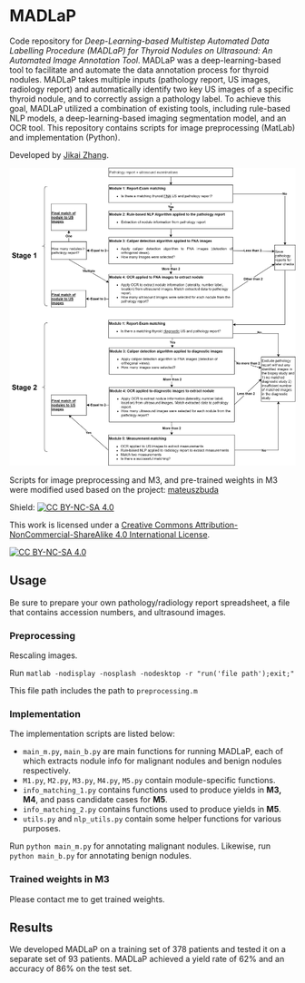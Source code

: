 # MADLaP

Code repository for *Deep-Learning-based Multistep Automated Data Labelling Procedure (MADLaP) for Thyroid Nodules on Ultrasound: An Automated Image Annotation Tool*. MADLaP was a deep-learning-based tool to facilitate and automate the data annotation process for thyroid nodules. MADLaP takes multiple inputs (pathology report, US images, radiology report) and automatically identify two key US images of a specific thyroid nodule, and to correctly assign a pathology label. To achieve this goal, MADLaP utilized a combination of existing tools, including rule-based NLP models, a deep-learning-based imaging segmentation model, and an OCR tool. This repository contains scripts for image preprocessing (MatLab) and implementation (Python). 

Developed by [Jikai Zhang](https://github.com/JikaiZ/MADLaP).

![flowchart figure](Fig1.png)

Scripts for image preprocessing and M3, and pre-trained weights in M3 were modified used based on the project: [mateuszbuda](https://github.com/mateuszbuda/thyroid-us)

Shield: [![CC BY-NC-SA 4.0][cc-by-nc-sa-shield]][cc-by-nc-sa]

This work is licensed under a
[Creative Commons Attribution-NonCommercial-ShareAlike 4.0 International License][cc-by-nc-sa].

[![CC BY-NC-SA 4.0][cc-by-nc-sa-image]][cc-by-nc-sa]

[cc-by-nc-sa]: http://creativecommons.org/licenses/by-nc-sa/4.0/
[cc-by-nc-sa-image]: https://licensebuttons.net/l/by-nc-sa/4.0/88x31.png
[cc-by-nc-sa-shield]: https://img.shields.io/badge/License-CC%20BY--NC--SA%204.0-lightgrey.svg

## Usage

Be sure to prepare your own pathology/radiology report spreadsheet, a file that contains accession numbers, and ultrasound images.

### Preprocessing

Rescaling images.

Run `matlab -nodisplay -nosplash -nodesktop -r "run('file path');exit;"` 

This file path includes the path to `preprocessing.m`

### Implementation

The implementation scripts are listed below:
- `main_m.py`, `main_b.py` are main functions for running MADLaP, each of which extracts nodule info for malignant nodules and benign nodules respectively.
- `M1.py`, `M2.py`, `M3.py`, `M4.py`, `M5.py` contain module-specific functions. 
- `info_matching_1.py` contains functions used to produce yields in **M3, M4**, and pass candidate cases for **M5**.
- `info_matching_2.py` contains functions used to produce yields in **M5**.
- `utils.py` and `nlp_utils.py` contain some helper functions for various purposes.

Run `python main_m.py` for annotating malignant nodules. Likewise, run `python main_b.py` for annotating benign nodules.

### Trained weights in M3

Please contact me to get trained weights. 

## Results

We developed MADLaP on a training set of 378 patients and tested it on a separate set of 93 patients. MADLaP achieved a yield rate of 62% and an accuracy of 86% on the test set. 


